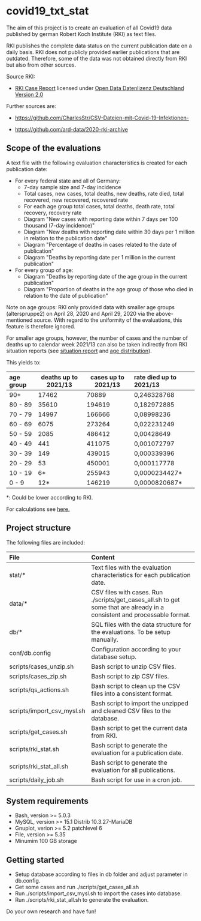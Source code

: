 # covid19_txt_stat
The aim of this project is to create an evaluation of all Covid19 data published by german  Robert Koch Institute (RKI) as text files.

RKI publishes the complete data status on the current publication date on a daily basis. RKI does not publicly provided earlier publications that are outdated.
Therefore, some of the data was not obtained directly from RKI but also from other sources.

Source RKI:

* [RKI Case Report](https://www.rki.de/DE/Content/InfAZ/N/Neuartiges_Coronavirus/Fallzahlen.html) licensed under [Open Data Datenlizenz Deutschland Version 2.0](https://www.govdata.de/dl-de/by-2-0)

Further sources are:

* https://github.com/CharlesStr/CSV-Dateien-mit-Covid-19-Infektionen-

* https://github.com/ard-data/2020-rki-archive

## Scope of the evaluations
A text file with the following evaluation characteristics is created for each publication date:
* For every federal state and all of Germany: 
  * 7-day sample size and 7-day incidence
  * Total cases, new cases, total deaths, new deaths, rate died, total recovered, new recovered, recovered rate
  * For each age group total cases, total deaths, death rate, total recovery, recovery rate
  * Diagram "New cases with reporting date within 7 days per 100 thousand (7-day incidence)"
  * Diagram "New deaths with reporting date within 30 days per 1 million in relation to the publication date"
  * Diagram "Percentage of deaths in cases related to the date of publication"
  * Diagram "Deaths by reporting date per 1 million in the current publication"
* For every group of age:
  * Diagram "Deaths by reporting date of the age group in the current publication"
  * Diagram "Proportion of deaths in the age group of those who died in relation to the date of publication"
  
Note on age groups: RKI only provided data with smaller age groups (alterspruppe2) on April 28, 2020 and April 29, 2020 
via the above-mentioned source. With regard to the uniformity of the evaluations, this feature is therefore ignored.  

For smaller age groups, however, the number of cases and the number of deaths up to calendar week 2021/13 can also be taken indirectly from RKI situation reports 
(see [situation report](https://www.rki.de/DE/Content/InfAZ/N/Neuartiges_Coronavirus/Situationsberichte/Apr_2021/2021-04-06-de.pdf?__blob=publicationFile) and 
[age distribution](https://www.rki.de/DE/Content/InfAZ/N/Neuartiges_Coronavirus/Daten/Altersverteilung.xlsx?__blob=publicationFile)). 

This yields to:

| age group | deaths up to 2021/13 | cases up to 2021/13 | rate died up to 2021/13 |                                                                                                               
|:----------|----------------------|---------------------|:------------------------|
| 90\+    | 17462                 | 70889               | 0,246328768             |
| 80 - 89  | 35610           | 194619               | 0,182972885         |  
| 70 - 79  | 14997                 | 166666            | 0,08998236         |  
| 60 - 69  | 6075                 | 273264          | 0,022231249         |    
| 50 - 59  | 2085           | 486412               | 0,00428649         |   
| 40 - 49  | 441                 | 411075        | 0,001072797         |  
| 30 - 39  | 149           | 439015        | 0,000339396         |  
| 20 - 29  | 53           | 450001         | 0,000117778         |   
| 10 - 19  | 6\*                  | 255943         | 0,0000234427\*         |   
| 0 - 9    | 12\*           | 146219         | 0,0000820687\*       |  

\*: Could be lower according to RKI.

For calculations see [here.](./ref/Altersverteilung2.xlsx)

## Project structure
The following files are included:

| File                       | Content                                                                                                                    |
|:---------------------------|:---------------------------------------------------------------------------------------------------------------------------|
| stat/\*                   | Text files with the evaluation characteristics for each publication date.                                                  |
| data/\*                   | CSV files with cases. Run ./scripts/get_cases_all.sh to get some that are already in a consistent and processable format.| 
| db/\*                 | SQL files with the data structure for the evaluations. To be setup manually.                          |
| conf/db.config       | Configuration according to your database setup.                                         |
| scripts/cases_unzip.sh     | Bash script to unzip CSV files.                                                                                            |
| scripts/cases_zip.sh       | Bash script to zip CSV files.                                                                                |
| scripts/qs_actions.sh     | Bash script to clean up the CSV files into a consistent format.                                                            |
| scripts/import_csv_mysl.sh | Bash script to import the unzipped and cleaned CSV files to the database.                                                  |
| scripts/get_cases.sh     | Bash script to get the current data from RKI.                                                                              |
| scripts/rki_stat.sh        | Bash script to generate the evaluation for a publication date.                                                   |
| scripts/rki_stat_all.sh     | Bash script to generate the evaluation for all publications.                                                       |
| scripts/daily_job.sh     | Bash script for use in a cron job.                                                                        |

## System requirements
* Bash, version >=   5.0.3
* MySQL, version >= 15.1 Distrib 10.3.27-MariaDB
* Gnuplot, verion >= 5.2 patchlevel 6
* File, version >= 5.35
* Minumim 100 GB storage

## Getting started
* Setup database according to files in db folder and adjust parameter in db.config.
* Get some cases and run ./scripts/get_cases_all.sh
* Run ./scripts/import_csv_mysl.sh to import the cases into database.
* Run ./scripts/rki_stat_all.sh to generate the evaluation.

Do your own research and have fun!
